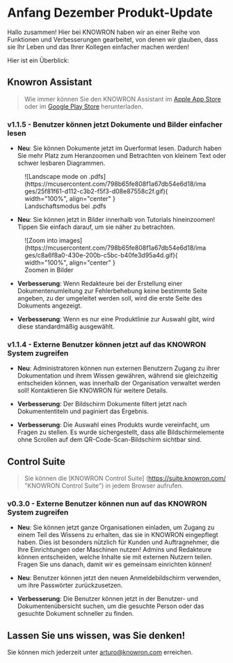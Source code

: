 # Anfang Dezember Produkt-Update

Hallo zusammen! Hier bei KNOWRON haben wir an einer Reihe von Funktionen und Verbesserungen gearbeitet, von denen wir glauben, dass sie Ihr Leben und das Ihrer Kollegen einfacher machen werden!

Hier ist ein Überblick: 

## Knowron Assistant
> Wie immer können Sie den KNOWRON Assistant im [Apple App Store](https://apps.apple.com/at/app/knowron-assistant/id1585382448 "KNOWRON Assistant im App Store") oder im [Google Play Store](https://play.google.com/store/apps/details?id=com.knowron.assistant.knowron "KNOWRON Assistant bei Google Play") herunterladen.

### v1.1.5 - Benutzer können jetzt Dokumente und Bilder einfacher lesen
- **Neu**: Sie können Dokumente jetzt im Querformat lesen. Dadurch haben Sie mehr Platz zum Heranzoomen und Betrachten von kleinem Text oder schwer lesbaren Diagrammen.

<Figure markdown>
  ![Landscape mode on .pdfs](https://mcusercontent.com/798b65fe808f1a67db54e6d18/images/25f81f61-d112-c3b2-f5f3-d08e87558c2f.gif){ width="100%", align="center" }
  <figcaption>Landschaftsmodus bei .pdfs</figcaption>
</figure>

- **Neu**: Sie können jetzt in Bilder innerhalb von Tutorials hineinzoomen! Tippen Sie einfach darauf, um sie näher zu betrachten.

<figure markdown>
  ![Zoom into images](https://mcusercontent.com/798b65fe808f1a67db54e6d18/images/c8a6f8a0-430e-200b-c5bc-b40fe3d95a4d.gif){ width="100%", align="center" }
  <figcaption>Zoomen in Bilder</figcaption>
</figure>

- **Verbesserung**: Wenn Redakteure bei der Erstellung einer Dokumentenumleitung zur Fehlerbehebung keine bestimmte Seite angeben, zu der umgeleitet werden soll, wird die erste Seite des Dokuments angezeigt.

- **Verbesserung**: Wenn es nur eine Produktlinie zur Auswahl gibt, wird diese standardmäßig ausgewählt.

### v1.1.4 - Externe Benutzer können jetzt auf das KNOWRON System zugreifen

- **Neu**: Administratoren können nun externen Benutzern Zugang zu ihrer Dokumentation und ihrem Wissen gewähren, während sie gleichzeitig entscheiden können, was innerhalb der Organisation verwaltet werden soll! Kontaktieren Sie KNOWRON für weitere Details.

- **Verbesserung**: Der Bildschirm Dokumente filtert jetzt nach Dokumententiteln und paginiert das Ergebnis.

- **Verbesserung**: Die Auswahl eines Produkts wurde vereinfacht, um Fragen zu stellen. Es wurde sichergestellt, dass alle Bildschirmelemente ohne Scrollen auf dem QR-Code-Scan-Bildschirm sichtbar sind.

## Control Suite
> Sie können die [KNOWRON Control Suite] (https://suite.knowron.com/ "KNOWRON Control Suite") in jedem Browser aufrufen.

### v0.3.0 - Externe Benutzer können nun auf das KNOWRON System zugreifen
- **Neu**: Sie können jetzt ganze Organisationen einladen, um Zugang zu einem Teil des Wissens zu erhalten, das sie in KNOWRON eingepflegt haben. Dies ist besonders nützlich für Kunden und Auftragnehmer, die Ihre Einrichtungen oder Maschinen nutzen! Admins und Redakteure können entscheiden, welche Inhalte sie mit externen Nutzern teilen. Fragen Sie uns danach, damit wir es gemeinsam einrichten können!

- **Neu**: Benutzer können jetzt den neuen Anmeldebildschirm verwenden, um ihre Passwörter zurückzusetzen. 

- **Verbesserung**: Die Benutzer können jetzt in der Benutzer- und Dokumentenübersicht suchen, um die gesuchte Person oder das gesuchte Dokument schneller zu finden.

## Lassen Sie uns wissen, was Sie denken!

Sie können mich jederzeit unter [arturo@knowron.com](mailto:arturo@knowron.com "Give us some feedback!") erreichen.
